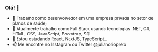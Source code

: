 ### Olá! 👋

- 🔭 Trabalho como desenvolvedor em uma empresa privada no setor de planos de saúde;
- 🌱 Atualmente trabalho como Full Stack usando tecnologias .NET, C#, HTML, CSS, JavaScript, Bootstrap, SQL...
- 🤔 Estou estudando React, NextJS, TypeScript...
- 📫 Me encontre no Instagram ou Twitter @julianoriopreto
